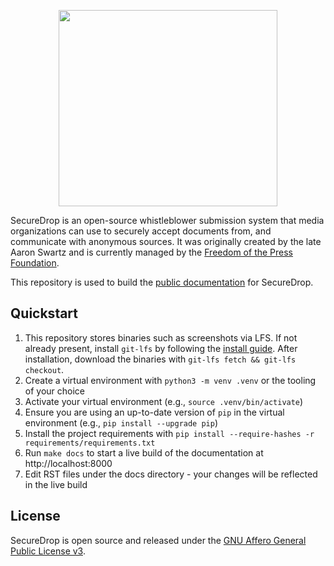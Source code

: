 <p align="center">
  <img src="/static/i/logo.png" width="350" height="314">
</p>

SecureDrop is an open-source whistleblower submission system that media organizations can use to securely accept documents from, and communicate with anonymous sources. It was originally created by the late Aaron Swartz and is currently managed by the [Freedom of the Press Foundation](https://freedom.press).

This repository is used to build the [public documentation](https://docs.securedrop.org/en/stable/) for SecureDrop.

## Quickstart

1. This repository stores binaries such as screenshots via LFS. If not already present, install `git-lfs` by following the [install guide](https://github.com/git-lfs/git-lfs/wiki/Installation). After installation, download the binaries with `git-lfs fetch && git-lfs checkout`.
2. Create a virtual environment with `python3 -m venv .venv` or the tooling of your choice
3. Activate your virtual environment (e.g., `source .venv/bin/activate`)
4. Ensure you are using an up-to-date version of `pip` in the virtual environment (e.g., `pip install --upgrade pip`)
5. Install the project requirements with `pip install --require-hashes -r requirements/requirements.txt`
6. Run `make docs` to start a live build of the documentation at http://localhost:8000
7. Edit RST files under the docs directory - your changes will be reflected in the live build

## License

SecureDrop is open source and released under the [GNU Affero General Public License v3](/LICENSE).
